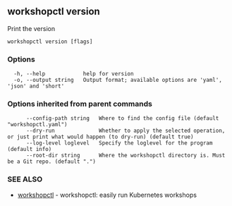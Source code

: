## workshopctl version

Print the version

```
workshopctl version [flags]
```

### Options

```
  -h, --help            help for version
  -o, --output string   Output format; available options are 'yaml', 'json' and 'short'
```

### Options inherited from parent commands

```
      --config-path string   Where to find the config file (default "workshopctl.yaml")
      --dry-run              Whether to apply the selected operation, or just print what would happen (to dry-run) (default true)
      --log-level loglevel   Specify the loglevel for the program (default info)
      --root-dir string      Where the workshopctl directory is. Must be a Git repo. (default ".")
```

### SEE ALSO

* [workshopctl](workshopctl.md)	 - workshopctl: easily run Kubernetes workshops

